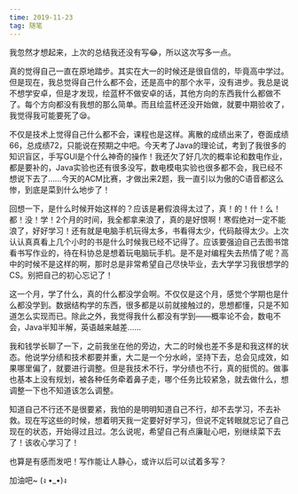 ```yaml
---
time: 2019-11-23
tag: 随笔
---
```


我忽然才想起来，上次的总结我还没有写😂，所以这次写多一点。

真的觉得自己一直在原地踏步。其实在大一的时候还是很自信的，毕竟高中学过。但是现在，我总觉得自己什么都不会，还是高中的那个水平，没有进步。我总是说不想学安卓，但是才发现，绘蓝杯不做安卓的话，其他方向的东西我什么都做不了。每个方向都没有我想的那么简单。而且绘蓝杯还没开始做，就要中期验收了，我觉得我可能要死了😪。

不仅是技术上觉得自己什么都不会，课程也是这样。离散的成绩出来了，卷面成绩66，总成绩72，只能说在预期之中吧。今天考了Java的理论试，考到了我很多的知识盲区，手写GUI是个什么神奇的操作！我还欠了好几次的概率论和数电作业，都是要补的，Java实验也还有很多没写，数电模电实验也很多都不会，我已经不想说下去了……今天的ACM比赛，才做出来2题，我一直引以为傲的C语音都这么惨，到底是菜到什么地步了！

回想一下，是什么时候开始这样的？应该是暑假浪得太过了，真！的！什！么！都！没！学！2个月的时间，我全都拿来浪了，真的是好恨啊！寒假绝对一定不能浪了，好好学习！还有就是电脑手机玩得太多，书看得太少，代码敲得太少。上次认认真真看上几个小时的书是什么时候我已经不记得了。应该要强迫自己去图书馆看书写作业的，待在科协总是想着玩电脑玩手机。是不是对编程失去热情了呢？高中的时候不是这样的啊，那时总是非常希望自己尽快毕业，去大学学习我很想学的CS。别把自己的初心忘记了！

这一个月，学了什么，真的什么都没学会啊。不仅仅是这个月，感觉个学期也是什么都没学到。数据结构学的东西，很多都是以前就接触过的，思想都懂，只是不知道怎么实现而已。除此之外，我觉得我什么都没有学到——概率论不会，数电不会，Java半知半解，英语越来越差……

我和钱学长聊了一下，之前我坐在他的旁边，大二的时候也差不多是和我这样的状态。他说学分绩和技术都要并重，大二是一个分水岭，坚持下去，总会见成效，如果哪里偏了，就要进行调整。但是我技术不行，学分绩也不行，真的挺慌的。做事也基本上没有规划，被各种任务牵着鼻子走，哪个任务比较紧急，就去做什么，想调整一下也不知道该怎么调整。

知道自己不行还不是很要紧，我怕的是明明知道自己不行，却不去学习，不去补救。现在写这些的时候，想着明天我一定要好好学习，但说不定转眼就忘记了自己现在的状态，开始得过且过。怎么说呢，希望自己有点廉耻心吧，别继续菜下去了！该收心学习了！

也算是有感而发吧！写作能让人静心，或许以后可以试着多写？

加油吧~
(ง •_•)ง